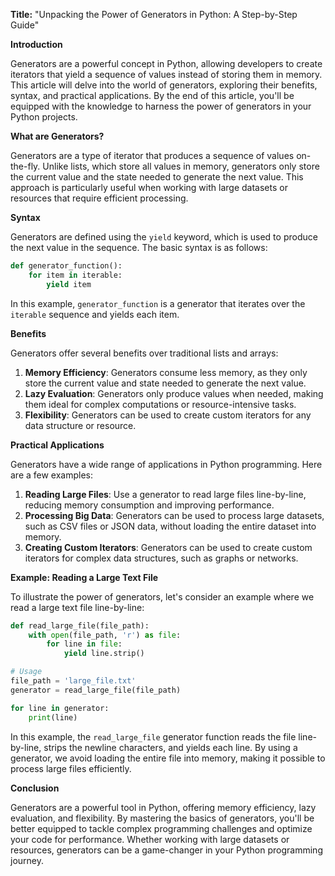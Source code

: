 **Title:** "Unpacking the Power of Generators in Python: A Step-by-Step Guide"

**Introduction**

Generators are a powerful concept in Python, allowing developers to create iterators that yield a sequence of values instead of storing them in memory. This article will delve into the world of generators, exploring their benefits, syntax, and practical applications. By the end of this article, you'll be equipped with the knowledge to harness the power of generators in your Python projects.

**What are Generators?**

Generators are a type of iterator that produces a sequence of values on-the-fly. Unlike lists, which store all values in memory, generators only store the current value and the state needed to generate the next value. This approach is particularly useful when working with large datasets or resources that require efficient processing.

**Syntax**

Generators are defined using the `yield` keyword, which is used to produce the next value in the sequence. The basic syntax is as follows:
```python
def generator_function():
    for item in iterable:
        yield item
```
In this example, `generator_function` is a generator that iterates over the `iterable` sequence and yields each item.

**Benefits**

Generators offer several benefits over traditional lists and arrays:

1. **Memory Efficiency**: Generators consume less memory, as they only store the current value and state needed to generate the next value.
2. **Lazy Evaluation**: Generators only produce values when needed, making them ideal for complex computations or resource-intensive tasks.
3. **Flexibility**: Generators can be used to create custom iterators for any data structure or resource.

**Practical Applications**

Generators have a wide range of applications in Python programming. Here are a few examples:

1. **Reading Large Files**: Use a generator to read large files line-by-line, reducing memory consumption and improving performance.
2. **Processing Big Data**: Generators can be used to process large datasets, such as CSV files or JSON data, without loading the entire dataset into memory.
3. **Creating Custom Iterators**: Generators can be used to create custom iterators for complex data structures, such as graphs or networks.

**Example: Reading a Large Text File**

To illustrate the power of generators, let's consider an example where we read a large text file line-by-line:
```python
def read_large_file(file_path):
    with open(file_path, 'r') as file:
        for line in file:
            yield line.strip()

# Usage
file_path = 'large_file.txt'
generator = read_large_file(file_path)

for line in generator:
    print(line)
```
In this example, the `read_large_file` generator function reads the file line-by-line, strips the newline characters, and yields each line. By using a generator, we avoid loading the entire file into memory, making it possible to process large files efficiently.

**Conclusion**

Generators are a powerful tool in Python, offering memory efficiency, lazy evaluation, and flexibility. By mastering the basics of generators, you'll be better equipped to tackle complex programming challenges and optimize your code for performance. Whether working with large datasets or resources, generators can be a game-changer in your Python programming journey.